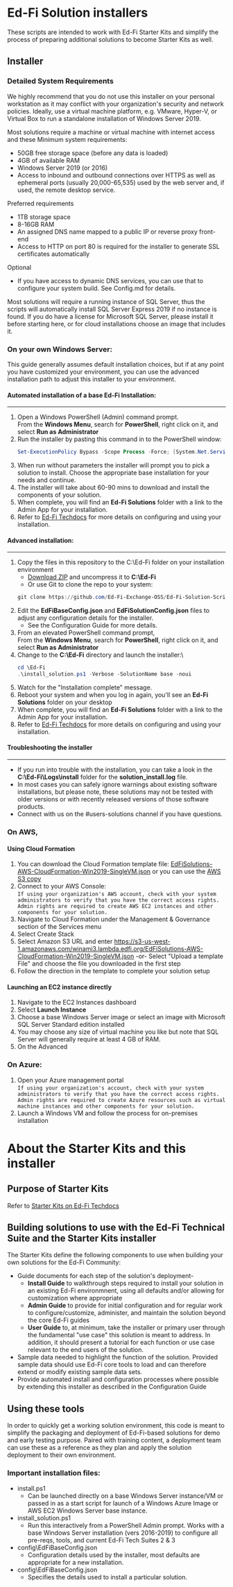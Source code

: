 # Ed-Fi Solution installers
These scripts are intended to work with Ed-Fi Starter Kits and simplify the process of preparing additional solutions to become Starter Kits as well.

## Installer

### Detailed System Requirements
We highly recommend that you do not use this installer on your personal workstation as it may conflict with your organization's security and network policies. 
Ideally, use a virtual machine platform, e.g. VMware, Hyper-V, or Virtual Box to run a standalone installation of Windows Server 2019.

Most solutions require a machine or virtual machine with internet access and these Minimum system requirements:
* 50GB free storage space (before any data is loaded)
* 4GB of available RAM
* Windows Server 2019 (or 2016)
* Access to inbound and outbound connections over HTTPS as well as ephemeral ports (usually 20,000-65,535) used by the web server and, if used, the remote desktop service.

Preferred requirements
* 1TB storage space
* 8-16GB RAM
* An assigned DNS name mapped to a public IP or reverse proxy front-end
* Access to HTTP on port 80 is required for the installer to generate SSL certificates automatically

Optional
* If you have access to dynamic DNS services, you can use that to configure your system build.  See Config.md for details.

Most solutions will require a running instance of SQL Server, thus the scripts will automatically install SQL Server Express 2019 if no instance is found.
If you do have a license for Microsoft SQL Server, please install it before starting here, or for cloud installations choose an image that includes it.

### On your own Windows Server:
This guide generally assumes default installation choices, but if at any point you have customized your environment, you can use the advanced installation path to adjust this installer to your environment.

#### Automated installation of a base Ed-Fi Installation:
***
1. Open a Windows PowerShell (Admin) command prompt.\
    From the **Windows Menu**, search for **PowerShell**, right click on it, and select **Run as Administrator**
1. Run the installer by pasting this command in to the PowerShell window:
    ```powershell
    Set-ExecutionPolicy Bypass -Scope Process -Force; [System.Net.ServicePointManager]::SecurityProtocol = [System.Net.ServicePointManager]::SecurityProtocol -bor 3072; Invoke-Expression ((New-Object System.Net.WebClient).DownloadString('https://github.com/Ed-Fi-Exchange-OSS/Ed-Fi-Solution-Scripts/raw/master/install.ps1'))
    ```
1. When run without parameters the installer will prompt you to pick a solution to install.  Choose the appropriate base installation for your needs and continue.
1. The installer will take about 60-90 mins to download and install the components of your solution.
1. When complete, you will find an **Ed-Fi Solutions** folder with a link to the Admin App for your installation.
1. Refer to [Ed-Fi Techdocs](https://techdocs.ed-fi.org/) for more details on configuring and using your installation.

#### Advanced installation:
***
1. Copy the files in this repository to the C:\Ed-Fi folder on your installation environment  
    * [Download ZIP](https://github.com/Ed-Fi-Exchange-OSS/Ed-Fi-Solution-Scripts/archive/master.zip) and uncompress it to **C:\Ed-Fi**
    * Or use Git to clone the repo to your system:
    ```powershell
    git clone https://github.com/Ed-Fi-Exchange-OSS/Ed-Fi-Solution-Scripts.git C:\Ed-Fi
    ```
1. Edit the **EdFiBaseConfig.json** and **EdFiSolutionConfig.json** files to adjust any configuration details for the installer.
    * See the Configuration Guide for more details.
1. From an elevated PowerShell command prompt,\
    From the **Windows Menu**, search for **PowerShell**, right click on it, and select **Run as Administrator**
1. Change to the **C:\Ed-Fi** directory and launch the installer:\
    ```powershell
    cd \Ed-Fi
    .\install_solution.ps1 -Verbose -SolutionName base -noui
    ```
1. Watch for the "Installation complete" message.
1. Reboot your system and when you log in again, you'll see an **Ed-Fi Solutions** folder on your desktop
1. When complete, you will find an **Ed-Fi Solutions** folder with a link to the Admin App for your installation.
1. Refer to [Ed-Fi Techdocs](https://techdocs.ed-fi.org/) for more details on configuring and using your installation.

#### Troubleshooting the installer
***
* If you run into trouble with the installation, you can take a look in the **C:\Ed-Fi\Logs\install** folder for the **solution_install.log** file.
* In most cases you can safely ignore warnings about existing software installations, but please note, these solutions may not be tested with older versions or with recently released versions of those software products.
* Connect with us on the #users-solutions channel if you have questions.

### On AWS, 
#### Using  Cloud Formation
1. You can download the Cloud Formation template file: [EdFiSolutions-AWS-CloudFormation-Win2019-SingleVM.json](https://github.com/Ed-Fi-Exchange-OSS/Ed-Fi-Solution-Scripts/raw/master/AWS/EdFiSolutions-AWS-CloudFormation-Win2019-SingleVM.json) or you can use the [AWS S3 copy](https://s3-us-west-1.amazonaws.com/winami3.lambda.edfi.org/EdFiSolutions-AWS-CloudFormation-Win2019-SingleVM.json)
1. Connect to your AWS Console:\
    `If using your organization's AWS account, check with your system administrators to verify that you have the correct access rights. Admin rights are required to create AWS EC2 instances and other components for your solution.`
1. Navigate to Cloud Formation under the Management & Governance section of the Services menu
1. Select Create Stack
1. Select Amazon S3 URL and enter https://s3-us-west-1.amazonaws.com/winami3.lambda.edfi.org/EdFiSolutions-AWS-CloudFormation-Win2019-SingleVM.json  -or-  Select "Upload a template File" and choose the file you downloaded in the first step
1. Follow the direction in the template to complete your solution setup

#### Launching an EC2 instance directly
1. Navigate to the EC2 Instances dashboard
1. Select **Launch Instance**
1. Choose a base Windows Server image or select an image with Microsoft SQL Server Standard edition installed
1. You may choose any size of virtual machine you like but note that SQL Server will generally require at least 4 GB of RAM.
1. On the Advanced

### On Azure:
1. Open your Azure management portal\
    `If using your organization's account, check with your system administrators to verify that you have the correct access rights. Admin rights are required to create Azure resources such as virtual machine instances and other components for your solution.`
1. Launch a Windows VM and follow the process for on-premises installation

# About the Starter Kits and this installer
## Purpose of Starter Kits
Refer to [Starter Kits on Ed-Fi Techdocs](https://techdocs.ed-fi.org/display/SK/Starter+Kits)

## Building solutions to use with the Ed-Fi Technical Suite and the Starter Kits installer
The Starter Kits define the following components to use when building your own solutions for the Ed-Fi Community:
* Guide documents for each step of the solution's deployment-
  * **Install Guide** to walkthrough steps required to install your solution in an existing Ed-Fi environmnent, using all defaults and/or allowing for customization where appropriate
  * **Admin Guide** to provide for initial configuration and for regular work to configure/customize, administer, and maintain the solution beyond the core Ed-Fi guides
  * **User Guide** to, at minimum, take the installer or primary user through the fundamental "use case" this solution is meant to address. In addition, it should present a tutorial for each function or use case relevant to the end users of the solution. 
* Sample data needed to highlight the function of the solution. Provided sample data should use Ed-Fi core tools to load and can therefore extend or modify existing sample data sets.
* Provide automated install and configuration processes where possible by extending this installer as described in the Configuration Guide

## Using these tools
In order to quickly get a working solution environment, this code is meant to simplify the packaging and deployment of Ed-Fi-based solutions for demo and early testing purpose.  Paired with training content, a deployment team can use these as a reference as they plan and apply the solution deployment to their own environment.
### Important installation files:
* install.ps1
  * Can be launched directly on a base Windows Server instance/VM or passed in as a start script for launch of a Windows Azure Image or AWS EC2 Windows Server base instance.
* install_solution.ps1
  * Run this interactively from a PowerShell Admin prompt. Works with a base Windows Server installation (vers 2016-2019) to configure all pre-reqs, tools, and current Ed-Fi Tech Suites 2 & 3
* config\EdFiBaseConfig.json
  * Configuration details used by the installer, most defaults are appropriate for a new installation.
* config\EdFiBaseConfig.json
  * Specifies the details used to install a particular solution.
